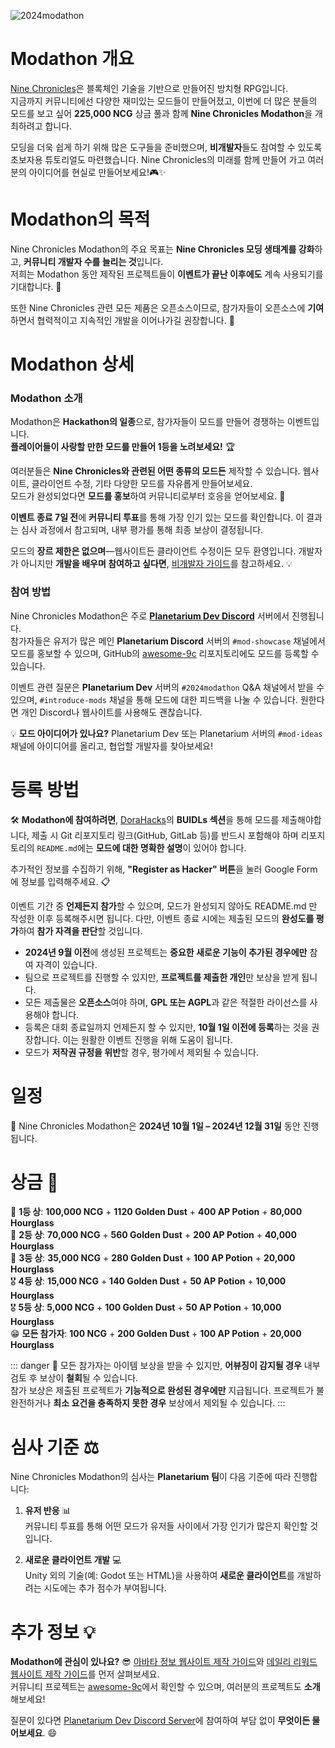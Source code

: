 ![2024modathon](</images/event/2024modathon/2024modathon.png>)

# **Modathon 개요**

[Nine Chronicles](https://docs.nine-chronicles.com/introduction)은 블록체인 기술을 기반으로 만들어진 방치형 RPG입니다.  
지금까지 커뮤니티에선 다양한 재미있는 모드들이 만들어졌고, 이번에 더 많은 분들의 모드를 보고 싶어 **225,000 NCG** 상금 풀과 함께 **Nine Chronicles Modathon**을 개최하려고 합니다.

모딩을 더욱 쉽게 하기 위해 많은 도구들을 준비했으며, **비개발자**들도 참여할 수 있도록 초보자용 튜토리얼도 마련했습니다. Nine Chronicles의 미래를 함께 만들어 가고 여러분의 아이디어를 현실로 만들어보세요!🎮✨

# **Modathon의 목적**

Nine Chronicles Modathon의 주요 목표는 **Nine Chronicles 모딩 생태계를 강화**하고, **커뮤니티 개발자 수를 늘리는 것**입니다.  
저희는 Modathon 동안 제작된 프로젝트들이 **이벤트가 끝난 이후에도** 계속 사용되기를 기대합니다. 🚀

또한 Nine Chronicles 관련 모든 제품은 오픈소스이므로, 참가자들이 오픈소스에 **기여**하면서 협력적이고 지속적인 개발을 이어나가길 권장합니다. 🤝

# **Modathon 상세**

### **Modathon 소개**

Modathon은 **Hackathon의 일종**으로, 참가자들이 모드를 만들어 경쟁하는 이벤트입니다.  
**플레이어들이 사랑할 만한 모드를 만들어 1등을 노려보세요!** 🏆

여러분들은 **Nine Chronicles와 관련된 어떤 종류의 모드든** 제작할 수 있습니다. 웹사이트, 클라이언트 수정, 기타 다양한 모드를 자유롭게 만들어보세요.  
모드가 완성되었다면 **모드를 홍보**하여 커뮤니티로부터 호응을 얻어보세요. 📣

**이벤트 종료 7일 전**에 **커뮤니티 투표**를 통해 가장 인기 있는 모드를 확인합니다. 이 결과는 심사 과정에서 참고되며, 내부 평가를 통해 최종 보상이 결정됩니다.

모드의 **장르 제한은 없으며**—웹사이트든 클라이언트 수정이든 모두 환영입니다. 개발자가 아니지만 **개발을 배우며 참여하고 싶다면**, [비개발자 가이드](./for-non-developer.md)를 참고하세요. 💡

### **참여 방법**

Nine Chronicles Modathon은 주로 **[Planetarium Dev Discord](https://bit.ly/3Bf9oer)** 서버에서 진행됩니다.  
참가자들은 유저가 많은 메인 **Planetarium Discord** 서버의 `#mod-showcase` 채널에서 모드를 홍보할 수 있으며, GitHub의 [awesome-9c](https://github.com/planetarium/awesome-9c) 리포지토리에도 모드를 등록할 수 있습니다.

이벤트 관련 질문은 **Planetarium Dev** 서버의 `#2024modathon` Q&A 채널에서 받을 수 있으며, `#introduce-mods` 채널을 통해 모드에 대한 피드백을 나눌 수 있습니다. 원한다면 개인 Discord나 웹사이트를 사용해도 괜찮습니다.

💡 **모드 아이디어가 있나요?** Planetarium Dev 또는 Planetarium 서버의 `#mod-ideas` 채널에 아이디어를 올리고, 협업할 개발자를 찾아보세요!

# **등록 방법**

🛠️ **Modathon에 참여하려면**, [DoraHacks](https://dorahacks.io/hackathon/planetarium-2024modathon/detail)의 **BUIDLs 섹션**을 통해 모드를 제출해야합니다, 제출 시 Git 리포지토리 링크(GitHub, GitLab 등)를 반드시 포함해야 하며 리포지토리의 `README.md`에는 **모드에 대한 명확한 설명**이 있어야 합니다.

추가적인 정보를 수집하기 위해, **"Register as Hacker" 버튼**을 눌러 Google Form에 정보를 입력해주세요. 📋

이벤트 기간 중 **언제든지 참가**할 수 있으며, 모드가 완성되지 않아도 README.md 만 작성한 이후 등록해주시면 됩니다. 다만, 이벤트 종료 시에는 제출된 모드의 **완성도를 평가**하여 **참가 자격을 판단**할 것입니다.

- **2024년 9월 이전**에 생성된 프로젝트는 **중요한 새로운 기능이 추가된 경우에만** 참여 자격이 있습니다.
- 팀으로 프로젝트를 진행할 수 있지만, **프로젝트를 제출한 개인**만 보상을 받게 됩니다.
- 모든 제출물은 **오픈소스**여야 하며, **GPL 또는 AGPL**과 같은 적절한 라이선스를 사용해야 합니다.
- 등록은 대회 종료일까지 언제든지 할 수 있지만, **10월 1일 이전에 등록**하는 것을 권장합니다. 이는 원활한 이벤트 진행을 위해 도움이 됩니다.
- 모드가 **저작권 규정을 위반**할 경우, 평가에서 제외될 수 있습니다.

# **일정**

📅 Nine Chronicles Modathon은 **2024년 10월 1일 – 2024년 12월 31일** 동안 진행됩니다.

# **상금** 🏅

🥇 **1등 상**: **100,000 NCG** + **1120 Golden Dust** + **400 AP Potion** + **80,000 Hourglass**  
🥈 **2등 상**: **70,000 NCG** + **560 Golden Dust** + **200 AP Potion** + **40,000 Hourglass**  
🥉 **3등 상**: **35,000 NCG** + **280 Golden Dust** + **100 AP Potion** + **20,000 Hourglass**  
🎖️ **4등 상**: **15,000 NCG** + **140 Golden Dust** + **50 AP Potion** + **10,000 Hourglass**  
🎖️ **5등 상**: **5,000 NCG** + **100 Golden Dust** + **50 AP Potion** + **10,000 Hourglass**  
😁 **모든 참가자**: **100 NCG** + **200 Golden Dust** + **100 AP Potion** + **20,000 Hourglass**

::: danger :construction:
모든 참가자는 아이템 보상을 받을 수 있지만, **어뷰징이 감지될 경우** 내부 검토 후 보상이 **철회**될 수 있습니다.  
참가 보상은 제출된 프로젝트가 **기능적으로 완성된 경우에만** 지급됩니다. 프로젝트가 불완전하거나 **최소 요건을 충족하지 못한 경우** 보상에서 제외될 수 있습니다.
:::

# **심사 기준** ⚖️

Nine Chronicles Modathon의 심사는 **Planetarium 팀**이 다음 기준에 따라 진행합니다:

1. **유저 반응** 📊  
    커뮤니티 투표를 통해 어떤 모드가 유저들 사이에서 가장 인기가 많은지 확인할 것입니다.

2. **새로운 클라이언트 개발** 💻  
    Unity 외의 기술(예: Godot 또는 HTML)을 사용하여 **새로운 클라이언트**를 개발하려는 시도에는 추가 점수가 부여됩니다.

# **추가 정보** 💡

**Modathon에 관심이 있나요?** 😎 [아바타 정보 웹사이트 제작 가이드](../tutorials/modding/avatar-information-dapp-guide.md)와 [데일리 리워드 웹사이트 제작 가이드](../tutorials/modding/daily-reward-dapp.md)를 먼저 살펴보세요.  
커뮤니티 프로젝트는 [awesome-9c](https://github.com/planetarium/awesome-9c)에서 확인할 수 있으며, 여러분의 프로젝트도 **소개**해보세요!

질문이 있다면 [Planetarium Dev Discord Server](https://bit.ly/3zuWuZq)에 참여하여 부담 없이 **무엇이든 물어보세요**. 😄
